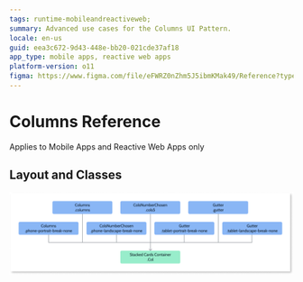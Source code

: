 ```yaml
---
tags: runtime-mobileandreactiveweb;  
summary: Advanced use cases for the Columns UI Pattern.
locale: en-us
guid: eea3c672-9d43-448e-bb20-021cde37af18
app_type: mobile apps, reactive web apps
platform-version: o11
figma: https://www.figma.com/file/eFWRZ0nZhm5J5ibmKMak49/Reference?type=design&node-id=612%3A347&mode=design&t=xOFe93sVU3cU3chE-1
---
```


# Columns Reference

<div class="info" markdown="1">

Applies to Mobile Apps and Reactive Web Apps only

</div>

## Layout and Classes

![](images/column-layout-diag.png)
